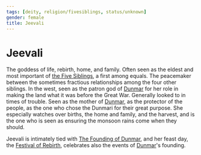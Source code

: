```yaml
---
tags: [deity, religion/fivesiblings, status/unknown]
gender: female
title: Jeevali
---
```


# Jeevali

The goddess of life, rebirth, home, and family. Often seen as the eldest and most important of [the Five Siblings](<../../../religions/five-siblings/five-siblings.md>), a first among equals. The peacemaker between the sometimes fractious relationships among the four other siblings. In the west, seen as the patron god of [Dunmar](<../../../../gazetteer/greater-dunmar/realms/dunmar/dunmar.md>) for her role in making the land what it was before the Great War. Generally looked to in times of trouble. Seen as the mother of [Dunmar](<../../../../gazetteer/greater-dunmar/realms/dunmar/dunmar.md>), as the protector of the people, as the one who chose the Dunmari for their great purpose. She especially watches over births, the home and family, and the harvest, and is the one who is seen as ensuring the monsoon rains come when they should.

Jeevali is intimately tied with [The Founding of Dunmar](<../../../../primary-sources/the-founding-of-dunmar.md>), and her feast day, the [Festival of Rebirth](<../../../../time/holidays-and-festivals/dunmari-festivals/festival-of-rebirth.md>), celebrates also the events of [Dunmar](<../../../../gazetteer/greater-dunmar/realms/dunmar/dunmar.md>)'s founding. 

